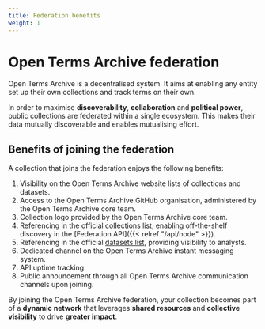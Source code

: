 ```yaml
---
title: Federation benefits
weight: 1
---
```


# Open Terms Archive federation

Open Terms Archive is a decentralised system. It aims at enabling any entity set up their own collections and track terms on their own.

In order to maximise **discoverability**, **collaboration** and **political power**, public collections are federated within a single ecosystem. This makes their data mutually discoverable and enables mutualising effort.

## Benefits of joining the federation

A collection that joins the federation enjoys the following benefits:

1. Visibility on the Open Terms Archive website lists of collections and datasets.
2. Access to the Open Terms Archive GitHub organisation, administered by the Open Terms Archive core team.
3. Collection logo provided by the Open Terms Archive core team.
4. Referencing in the official [collections list](https://opentermsarchive.org/collections.json), enabling off-the-shelf discovery in the [Federation API]({{< relref "/api/node" >}}).
5. Referencing in the official [datasets list](https://opentermsarchive.org/datasets), providing visibility to analysts.
6. Dedicated channel on the Open Terms Archive instant messaging system.
7. API uptime tracking.
8. Public announcement through all Open Terms Archive communication channels upon joining.

By joining the Open Terms Archive federation, your collection becomes part of a **dynamic network** that leverages **shared resources** and **collective visibility** to drive **greater impact**.
